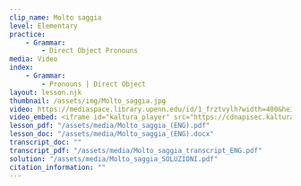 ```yaml
---
clip_name: Molto saggia
level: Elementary
practice: 
    - Grammar: 
        - Direct Object Pronouns
media: Video
index: 
    - Grammar: 
        - Pronouns | Direct Object
layout: lesson.njk
thumbnail: /assets/img/Molto_saggia.jpg
video: https://mediaspace.library.upenn.edu/id/1_frztvylh?width=400&height=285&playerId=52628472
video_embed: <iframe id="kaltura_player" src="https://cdnapisec.kaltura.com/p/1147242/sp/114724200/embedIframeJs/uiconf_id/9757771/partner_id/1147242?iframeembed=true&playerId=kaltura_player&entry_id=1_frztvylh&flashvars[streamerType]=auto&amp;flashvars[localizationCode]=en&amp;flashvars[sideBarContainer.plugin]=true&amp;flashvars[sideBarContainer.position]=left&amp;flashvars[sideBarContainer.clickToClose]=true&amp;flashvars[chapters.plugin]=true&amp;flashvars[chapters.layout]=vertical&amp;flashvars[chapters.thumbnailRotator]=false&amp;flashvars[streamSelector.plugin]=true&amp;flashvars[EmbedPlayer.SpinnerTarget]=videoHolder&amp;flashvars[dualScreen.plugin]=true&amp;flashvars[Kaltura.addCrossoriginToIframe]=true&amp;&wid=1_neiq2roj" width="400" height="285" allowfullscreen webkitallowfullscreen mozAllowFullScreen allow="autoplay *; fullscreen *; encrypted-media *" sandbox="allow-downloads allow-forms allow-same-origin allow-scripts allow-top-navigation allow-pointer-lock allow-popups allow-modals allow-orientation-lock allow-popups-to-escape-sandbox allow-presentation allow-top-navigation-by-user-activation" frameborder="0" title="Molto_saggia"></iframe>
lesson_pdf: "/assets/media/Molto_saggia_(ENG).pdf"
lesson_doc: "/assets/media/Molto_saggia_(ENG).docx"
transcript_doc: ""
transcript_pdf: "/assets/media/Molto_saggia_transcript_ENG.pdf"
solution: "/assets/media/Molto_saggia_SOLUZIONI.pdf"
citation_information: ""
---
```

